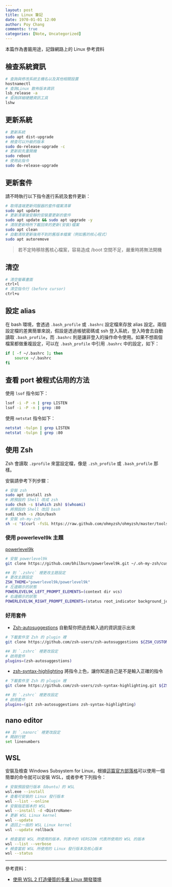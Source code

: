 ```yaml
---
layout: post
title: Linux 筆記
date: 1970-01-01 12:00
author: Poy Chang
comments: true
categories: [Note, Uncategorized]
---
```


本篇作為書籤用途，記錄網路上的 Linux 參考資料


## 檢查系統資訊

```bash
# 查詢與修改系統主機名以及其他相關設置
hostnamectl
# 查詢Linux 散佈版本資訊
lsb_release -a
# 查詢詳細硬體資訊工具
lshw
```

## 更新系統

```bash
# 更新系統
sudo apt dist-upgrade
# 檢查可以升級的版本
sudo do-release-upgrade -c
# 更新前先重開機
sudo reboot
# 使用此指令
sudo do-release-upgrade
```

## 更新套件

請不時執行以下指令進行系統及套件更新：

```bash
# 取得遠端更新伺服器的套件檔案清單
sudo apt update
# 更新清單後安靜的安裝要更新的套件
sudo apt update && sudo apt upgrade -y
# 清除更新時所下載回來的更新(安裝)檔案
sudo apt clean
# 自動清除更新後用不到的舊版本檔案（例如舊的核心程式）
sudo apt autoremove
```

>若不定時移除舊核心檔案，容易造成 /boot 空間不足，嚴重時將無法開機

## 清空

```bash
# 清空螢幕畫面
ctrl+l
# 清空指令行 (before cursor)
ctrl+u
```

## 設定 alias

在 bash 環境，會透過 `.bash_profile` 或 `.bashrc` 設定檔來存放 alias 設定。兩個設定檔的差異簡單來說，假設是透過帳號密碼或 ssh 登入系統，登入時會去自動讀取 `.bash_profile`，而 `.bashrc` 則是讓非登入的操作命令使用。如果不想兩個檔案都做重複設定，可以在 `.bash_profile` 中引用 `.bashrc` 中的設定，如下：

```bash
if [ -f ~/.bashrc ]; then
    source ~/.bashrc
fi
```

## 查看 port 被程式佔用的方法

使用 `lsof` 指令如下：

```bash
lsof -i -P -n | grep LISTEN
lsof -i -P -n | grep :80
```

使用 `netstat` 指令如下：

```bash
netstat -tulpn | grep LISTEN
netstat -tulpn | grep :80
```

## 使用 Zsh

Zsh 會讀取 `.zprofile` 來當設定檔，像是 `.zsh_profile` 或 `.bash_profile` 那樣。

安裝請參考下列步驟：

```bash
# 安裝 zsh
sudo apt install zsh
# 將預設的 Shell 改成 zsh
sudo chsh -s $(which zsh) $(whoami)
# 將預設的 Shell 改回 bash
sudi chsh -s /bin/bash
# 安裝 oh-my-zsh
sh -c "$(curl -fsSL https://raw.github.com/ohmyzsh/ohmyzsh/master/tools/install.sh)"
```

### 使用 powerlevel9k 主題

[powerlevel9k](https://github.com/Powerlevel9k/powerlevel9k)

```bash
# 安裝 powerlevel9k
git clone https://github.com/bhilburn/powerlevel9k.git ~/.oh-my-zsh/custom/themes/powerlevel9k

## 到 `.zshrc` 裡更改主題設定
# 更改主題設定
ZSH_THEME="powerlevel9k/powerlevel9k"
# 左邊顯示的狀態
POWERLEVEL9K_LEFT_PROMPT_ELEMENTS=(context dir vcs)
# 右邊顯示的狀態
POWERLEVEL9K_RIGHT_PROMPT_ELEMENTS=(status root_indicator background_jobs history time)
```

### 好用套件

- [Zsh-autosuggestions](https://github.com/zsh-users/zsh-autosuggestions/blob/master/INSTALL.md) 自動幫你把過去輸入過的資訊提示出來

```bash
# 下載套件至 Zsh 的 plugin 裡
git clone https://github.com/zsh-users/zsh-autosuggestions ${ZSH_CUSTOM:-~/.oh-my-zsh/custom}/plugins/zsh-autosuggestions

## 到 `.zshrc` 裡更改設定
# 啟用套件
plugins=(zsh-autosuggestions)
```

- [zsh-syntax-highlighting](https://github.com/zsh-users/zsh-syntax-highlighting) 將指令上色，讓你知道自己是不是輸入正確的指令

```bash
# 下載套件至 Zsh 的 plugin 裡
git clone https://github.com/zsh-users/zsh-syntax-highlighting.git ${ZSH_CUSTOM:-~/.oh-my-zsh/custom}/plugins/zsh-syntax-highlighting

## 到 `.zshrc` 裡更改設定
# 啟用套件
plugins=(git zsh-autosuggestions zsh-syntax-highlighting)
```

## nano editor

```bash
## 到 `.nanorc` 裡更改設定
# 開啟行號
set linenumbers
```

## WSL

安裝及檢查 Windows Subsystem for Linux，根據[這篇官方部落格](https://devblogs.microsoft.com/commandline/install-wsl-with-a-single-command-now-available-in-windows-10-version-2004-and-higher/)可以使用一個簡單的命令就可以安裝 WSL，或者參考下列指令：

```bash
# 安裝預設發行版本（Ubuntu）的 WSL
wsl.exe --install
# 查看可安裝的 Linux 發行版本
wsl --list --online
# 安裝指定版本的 WSL
wsl --install -d <DistroName>
# 更新 WSL Linux kernel
wsl --update
# 退回上一版的 WSL Linux kernel
wsl --update rollback
```

```bash
# 檢查當前 WSL 所使用的版本，列表中的 VERSION 代表所使用的 WSL 的版本
wsl --list --verbose
# 檢查當前 WSL 所使用的 Linux 發行版本及核心版本
wsl --status
```


---

參考資料：

- [使用 WSL 2 打造優質的多重 Linux 開發環境](https://blog.miniasp.com/post/2020/07/26/Multiple-Linux-Dev-Environment-build-on-WSL-2)